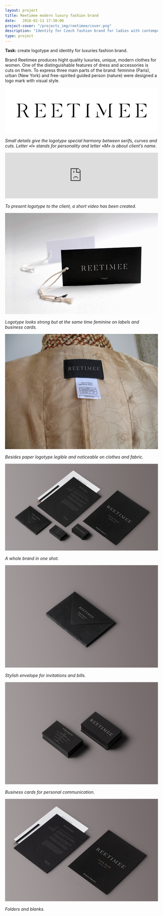 ```yaml
---
layout: project
title: Reetimee modern luxury fashion brand
date:   2016-02-11 17:30:00
project-cover: "/projects_img/reetimee/cover.png"
description: "Identity for Czech fashion brand for ladies with contemporary style and great quality."
type: project
---
```


**Task:** create logotype and identity for luxuries fashion brand.<br>

Brand Reetimee produces hight quality luxuries, unique, modern clothes for women. One of the distinguishable features of dress and accessories is cuts on them. To express three main parts of the brand: feminine (Paris), urban (New York) and free-spirited guided person (nature) were designed a logo mark with visual style.

![reetime logotype](/projects_img/reetimee/logo.png)

<span class="p-center">*Small details give the logotype special harmony between serifs, curves and cuts. Letter «I» stands for personality and letter «M» is about client’s name.*</span>

<iframe src="https://player.vimeo.com/video/127406442?title=0&byline=0&portrait=0" width="100%" height="auto" frameborder="0" webkitallowfullscreen mozallowfullscreen allowfullscreen></iframe>

<span class="p-center">*To present logotype to the client, a short video has been created.*</span>

<span class="p700">![logotype tag](/projects_img/reetimee/tag.png)</span>

<span class="p-center">*Logotype looks strong but at the same time feminine on labels and business cards.*</span>

<span class="p700">![logotype on fabric](/projects_img/reetimee/oncloths.png)</span>

<span class="p-center">*Besides paper logotype legible and noticeable on clothes and fabric.*</span>


<span class="p700">![Full identity](/projects_img/reetimee/identityfull.png)</span>

<span class="p-center">*A whole brand in one shot.*</span>

<span class="p700">![Reetimee identity envelope](/projects_img/reetimee/envelope.jpg)</span>

<span class="p-center">*Stylish envelope for invitations and bills.*</span>

<span class="p700">![Reetimee identity cards](/projects_img/reetimee/b-cards.jpg)</span>

<span class="p-center">*Business cards for personal communication.*</span>

<span class="p700">![Reetimee identity cards](/projects_img/reetimee/bigfolders.jpg)</span>

<span class="p-center">*Folders and blanks.*</span>







